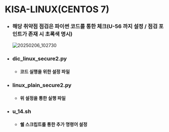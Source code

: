 # KISA-LINUX(CENTOS 7)
- ### 해당 취약점 점검은 파이썬 코드를 통한 체크(U-56 까지 설정 / 점검 포인트가 존재 시 초록색 명시)
  ![20250206_102730](https://github.com/user-attachments/assets/2ec0d309-897c-4478-ae50-e0f2ea4d2d01)
- ### dic_linux_secure2.py
  - #### 코드 실행을 위한 설정 파일 
- ### linux_plain_secure2.py
  - #### 위 설정을 통한 실행 파일
- ### u_14.sh
  - #### 쉘 스크립트를 통한 추가 명령어 설정
    
    
   
  
